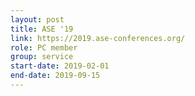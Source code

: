 ```yaml
---
layout: post
title: ASE '19
link: https://2019.ase-conferences.org/
role: PC member
group: service
start-date: 2019-02-01
end-date: 2019-09-15
---
```

